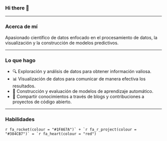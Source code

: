 ### Hi there 👋

---

### Acerca de mí

Apasionado científico de datos enfocado en el procesamiento de datos, la visualización y la construcción de modelos predictivos.

---
### Lo que hago 

 - 🔍 Exploración y análisis de datos para obtener información valiosa.
 - 📊 Visualización de datos para comunicar de manera efectiva los resultados.
 - 🤖 Construcción y evaluación de modelos de aprendizaje automático.
 - 📝 Compartir conocimientos a través de blogs y contribuciones a proyectos de código abierto.
---

### Habilidades

    r fa_rocket(colour = "#1FA67A")` + `r fa_r_project(colour = "#384CB7")` = `r fa_heart(colour = "red")
